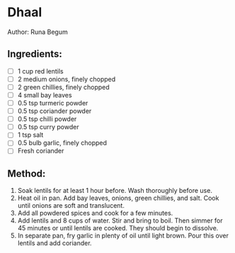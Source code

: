 # Dhaal

Author: Runa Begum

## Ingredients:
- [ ] 1 cup red lentils
- [ ] 2 medium onions, finely chopped
- [ ] 2 green chillies, finely chopped
- [ ] 4 small bay leaves
- [ ] 0.5 tsp turmeric powder
- [ ] 0.5 tsp coriander powder
- [ ] 0.5 tsp chilli powder
- [ ] 0.5 tsp curry powder
- [ ] 1 tsp salt
- [ ] 0.5 bulb garlic, finely chopped
- [ ] Fresh coriander

## Method:
1. Soak lentils for at least 1 hour before. Wash thoroughly before use.
2. Heat oil in pan. Add bay leaves, onions, green chillies, and salt. Cook until onions are soft and translucent.
3. Add all powdered spices and cook for a few minutes.
4. Add lentils and 8 cups of water. Stir and bring to boil. Then simmer for 45 minutes or until lentils are cooked. They should begin to dissolve.
5. In separate pan, fry garlic in plenty of oil until light brown. Pour this over lentils and add coriander.